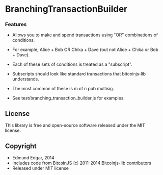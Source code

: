 # BranchingTransactionBuilder

### Features

- Allows you to make and spend transactions using "OR" combinations of conditions.
- For example, Alice + Bob OR Chika + Dave (but not Alice + Chika or Bob + Dave).

- Each of these sets of conditions is treated as a "subscript".
- Subscripts should look like standard transactions that bitcoinjs-lib understands.
- The most common of these is m of n pub multisig.

- See test/branching_transaction_builder.js for examples.


## License

This library is free and open-source software released under the MIT license.


## Copyright

- Edmund Edgar, 2014
- Includes code from BitcoinJS (c) 2011-2014 Bitcoinjs-lib contributors
- Released under MIT license
